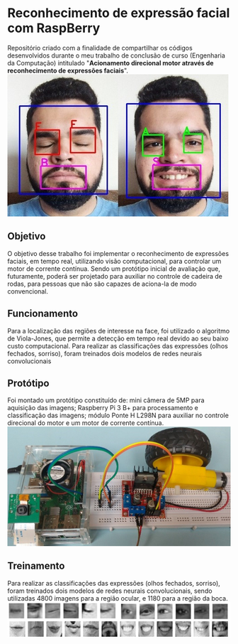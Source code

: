 # Reconhecimento de expressão facial com RaspBerry
Repositório criado com a finalidade de compartilhar os códigos desenvolvidos durante o meu trabalho de conclusão de curso (Engenharia da Computação) intitulado "**Acionamento direcional motor através de reconhecimento de expressões faciais**".
![](./img/exReconhecimento.jpg)

## Objetivo
O objetivo desse trabalho foi implementar o reconhecimento de expressões faciais, em tempo real, utilizando visão computacional, para controlar um motor de corrente contínua. Sendo um protótipo inicial de avaliação que, futuramente, poderá ser projetado para auxiliar no controle de cadeira de rodas, para pessoas que não são capazes de aciona-la de modo convencional.

## Funcionamento
Para a localização das regiões de interesse na face, foi utilizado o algoritmo de Viola-Jones, que permite a detecção em tempo real devido ao seu baixo custo computacional. Para realizar as classificações das expressões (olhos fechados, sorriso), foram treinados dois modelos de redes neurais convolucionais

## Protótipo
Foi montado um protótipo constituído de: mini câmera de 5MP para aquisição das imagens; Raspberry Pi 3 B+ para processamento e classificação das imagens; módulo Ponte H L298N para auxiliar no controle direcional do motor e um motor de corrente contínua. 
![](./img/exPrototipo.jpg)

## Treinamento

Para realizar as classificações das expressões (olhos fechados, sorriso), foram treinados dois modelos de redes neurais convolucionais, sendo utilizadas 4800 imagens para a região ocular, e 1180 para a região da boca.
![](./img/exImgsTreinamento.png)

